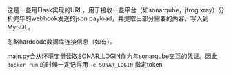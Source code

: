 这是一些用Flask实现的URL，用于接收一些平台（如sonarqube，jfrog xray）分析完毕的webhook发送的json payload，并提取出部分需要的内容，写入到MySQL。

忽略hardcode数据库连接信息（如有）。


main.py会从环境变量读取SONAR_LOGIN作为与sonarqube交互的凭证。因此 `docker run` 的时候一定记得用 `-e SONAR_LOGIN` 指定token

